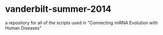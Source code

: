 vanderbilt-summer-2014
======================

a repository for all of the scripts used in "Connecting miRNA Evolution with Human Diseases"
